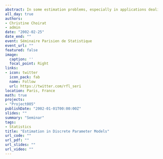 ```yaml
---
abstract: In some estimation problems, especially in applications dealing with information theory, signal processing and biology, theory provides us with additional information allowing us to restrict the parameter space to a finite number of points. In this case, we speak of discrete parameter models. Even though the problem is quite old and has interesting connections with testing and model selection, asymptotic theory for these models has hardly ever been studied. Therefore, we discuss consistency, asymptotic distribution theory, information inequalities and their relations with efficiency and superefficiency for a general class of $m$-estimators.
all_day: true
authors:
- Christine Choirat
- admin
date: "2002-02-25"
date_end: ""
event: Séminaire Parisien de Statistique
event_url: ""
featured: false
image:
  caption: ''
  focal_point: Right
links:
- icon: twitter
  icon_pack: fab
  name: Follow
  url: https://twitter.com/rfl_seri
location: Paris, France
math: true
projects:
- "Project005"
publishDate: "2002-01-01T00:00:00Z"
slides: ""
summary: "Seminar"
tags:
- Statistics
title: "Estimation in Discrete Parameter Models"
url_code: ""
url_pdf: ""
url_slides: ""
url_video: ""
---
```

